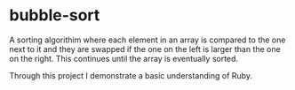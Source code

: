 # bubble-sort

A sorting algorithim where each element in an array is compared to the one next to it and they are swapped if the one on the left is larger than the one on the right. This continues until the array is eventually sorted.

Through this project I demonstrate a basic understanding of Ruby.